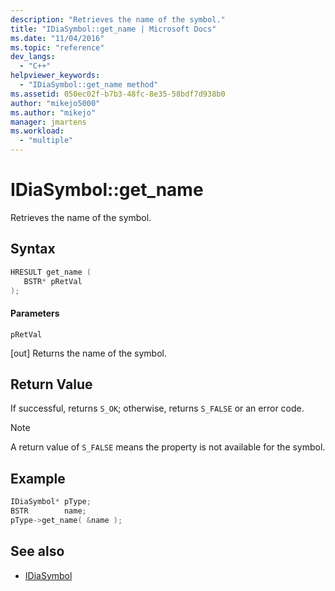 ```yaml
---
description: "Retrieves the name of the symbol."
title: "IDiaSymbol::get_name | Microsoft Docs"
ms.date: "11/04/2016"
ms.topic: "reference"
dev_langs:
  - "C++"
helpviewer_keywords:
  - "IDiaSymbol::get_name method"
ms.assetid: 050ec02f-b7b3-48fc-8e35-58bdf7d938b0
author: "mikejo5000"
ms.author: "mikejo"
manager: jmartens
ms.workload:
  - "multiple"
---
```

# IDiaSymbol::get_name
Retrieves the name of the symbol.

## Syntax

```C++
HRESULT get_name ( 
   BSTR* pRetVal
);
```

#### Parameters
 `pRetVal`

[out] Returns the name of the symbol.

## Return Value
 If successful, returns `S_OK`; otherwise, returns `S_FALSE` or an error code.

> [!NOTE]
> A return value of `S_FALSE` means the property is not available for the symbol.

## Example

```C++
IDiaSymbol* pType;
BSTR        name;
pType->get_name( &name );
```

## See also
- [IDiaSymbol](../../debugger/debug-interface-access/idiasymbol.md)
